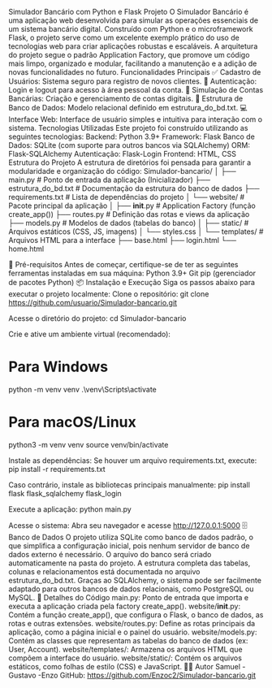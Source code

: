 Simulador Bancário com Python e Flask
Projeto
O Simulador Bancário é uma aplicação web desenvolvida para simular as operações essenciais de um sistema bancário digital. Construído com Python e o microframework Flask, o projeto serve como um excelente exemplo prático do uso de tecnologias web para criar aplicações robustas e escaláveis.
A arquitetura do projeto segue o padrão Application Factory, que promove um código mais limpo, organizado e modular, facilitando a manutenção e a adição de novas funcionalidades no futuro.
Funcionalidades Principais
✅ Cadastro de Usuários: Sistema seguro para registro de novos clientes.
🔐 Autenticação: Login e logout para acesso à área pessoal da conta.
🏦 Simulação de Contas Bancárias: Criação e gerenciamento de contas digitais.
📄 Estrutura de Banco de Dados: Modelo relacional definido em estrutura_do_bd.txt.
💻 Interface Web: Interface de usuário simples e intuitiva para interação com o sistema.
Tecnologias Utilizadas
Este projeto foi construído utilizando as seguintes tecnologias:
Backend: Python 3.9+
Framework: Flask
Banco de Dados: SQLite (com suporte para outros bancos via SQLAlchemy)
ORM: Flask-SQLAlchemy
Autenticação: Flask-Login
Frontend: HTML, CSS
Estrutura do Projeto
A estrutura de diretórios foi pensada para garantir a modularidade e organização do código:
Simulador-bancario/
│
├── main.py                 # Ponto de entrada da aplicação (Inicializador)
├── estrutura_do_bd.txt     # Documentação da estrutura do banco de dados
├── requirements.txt        # Lista de dependências do projeto
│
└── website/                # Pacote principal da aplicação
    │
    ├── __init__.py         # Application Factory (função create_app())
    ├── routes.py           # Definição das rotas e views da aplicação
    ├── models.py           # Modelos de dados (tabelas do banco)
    │
    ├── static/             # Arquivos estáticos (CSS, JS, imagens)
    │   └── styles.css
    │
    └── templates/          # Arquivos HTML para a interface
        ├── base.html
        ├── login.html
        └── home.html


🔧 Pré-requisitos
Antes de começar, certifique-se de ter as seguintes ferramentas instaladas em sua máquina:
Python 3.9+
Git
pip (gerenciador de pacotes Python)
📦 Instalação e Execução
Siga os passos abaixo para executar o projeto localmente:
Clone o repositório:
git clone https://github.com/usuario/Simulador-bancario.git


Acesse o diretório do projeto:
cd Simulador-bancario


Crie e ative um ambiente virtual (recomendado):
# Para Windows
python -m venv venv
.\venv\Scripts\activate

# Para macOS/Linux
python3 -m venv venv
source venv/bin/activate


Instale as dependências:
Se houver um arquivo requirements.txt, execute:
pip install -r requirements.txt

Caso contrário, instale as bibliotecas principais manualmente:
pip install flask flask_sqlalchemy flask_login


Execute a aplicação:
python main.py


Acesse o sistema:
Abra seu navegador e acesse http://127.0.0.1:5000
🗄️ Banco de Dados
O projeto utiliza SQLite como banco de dados padrão, o que simplifica a configuração inicial, pois nenhum servidor de banco de dados externo é necessário. O arquivo do banco será criado automaticamente na pasta do projeto.
A estrutura completa das tabelas, colunas e relacionamentos está documentada no arquivo estrutura_do_bd.txt. Graças ao SQLAlchemy, o sistema pode ser facilmente adaptado para outros bancos de dados relacionais, como PostgreSQL ou MySQL.
📂 Detalhes do Código
main.py: Ponto de entrada que importa e executa a aplicação criada pela factory create_app().
website/__init__.py: Contém a função create_app(), que configura o Flask, o banco de dados, as rotas e outras extensões.
website/routes.py: Define as rotas principais da aplicação, como a página inicial e o painel do usuário.
website/models.py: Contém as classes que representam as tabelas do banco de dados (ex: User, Account).
website/templates/: Armazena os arquivos HTML que compõem a interface do usuário.
website/static/: Contém os arquivos estáticos, como folhas de estilo (CSS) e JavaScript.
👨‍💻 Autor
Samuel - Gustavo -Enzo
GitHub: https://github.com/Enzoc2/Simulador-bancario.git
